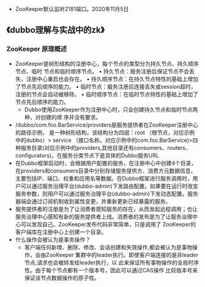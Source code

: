 

- ZooKeeper默认监听2181端口。2020年11月5日

## 《dubbo理解与实战中的zk》

### ZooKeeper 原理概述

- ZooKeeper是树形结构的注册中心，每个节点的类型分为持久节点、持久顺序节点、临时
  节点和临时顺序节点。
  • 持久节点：服务注册后保证节点不会丢失，注册中心重启也会存在。
  • 持久顺序节点：在持久节点特性的基础上增加了节点先后顺序的能力。
  • 临时节点：服务注册后连接丢失或session超时，注册的节点会自动被移除。
  • 临时顺序节点：在临时节点特性的基础上增加了节点先后顺序的能力。
  - Dubbo使用ZooKeeper作为注册中心时，只会创建持久节点和临时节点两种，对创建的顺
    序并没有要求。
- /dubbo/com.foo.BarService/providers是服务提供者在ZooKeeper注册中心的路径示例，
  是一种树形结构，该结构分为四层：root （根节点，对应示例中的dubbo）> service （接口名称，对应示例中的com.foo.BarService)>四种服务目录(对应示例中的providers,其他目录还有consumers、routers、configurators)。在服务分类节点下是具体的Dubbo服务URL
- 在Dubbo框架启动时，会根据用户配置的服务，在注册中心中创建4个目录，在providers和consumers目录中分别存储服务提供方、消费方元数据信息，主要包括IP、端口、权重和应用名等数据。在Dubbo框架进行服务调用时，用户可以通过服务治理平台(dubbo-admin)下发路由配置。如果要在运行时改变服务参数，则用户可以通过服务治理平台(dubbo-admin)下发动态配置。服务器端会通过订阅机制收到属性变更，并重新更新已经暴露的服务。
- 服务提供者的注册是为了让消费者感知服务的存在，从而发起远程调用；也让服务治理中心感知有新的服务提供者上线。消费者的发布是为了让服务治理中心可以发现自己。ZooKeeper发布代码非常简单，只是调用了
  ZooKeeper的客户端库在注册中心上创建一个目录。
- 什么操作会被认为是事务操作？
  - 客户端任何新增、删除、修改、会话创建和失效操作,都会被认为是事物操作，会由ZooKeeper
    集群中的leader执行。即使客户端连接的是非leader节点,请求也会被转发给leader执行，以
    此来保证所有事物操作的全局时序性。由于每个节点都有一个版本号，因此可以通过CAS操作
    比较版本号来保证该节点数据操作的原子性。